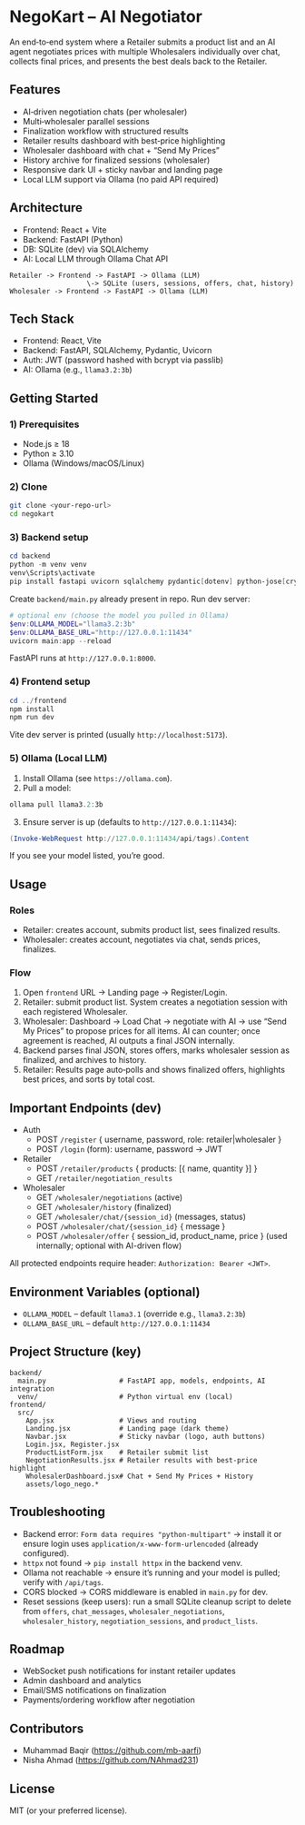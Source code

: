 # NegoKart – AI Negotiator

An end‑to‑end system where a Retailer submits a product list and an AI agent negotiates prices with multiple Wholesalers individually over chat, collects final prices, and presents the best deals back to the Retailer.

## Features
- AI‑driven negotiation chats (per wholesaler)
- Multi‑wholesaler parallel sessions
- Finalization workflow with structured results
- Retailer results dashboard with best‑price highlighting
- Wholesaler dashboard with chat + “Send My Prices”
- History archive for finalized sessions (wholesaler)
- Responsive dark UI + sticky navbar and landing page
- Local LLM support via Ollama (no paid API required)

## Architecture
- Frontend: React + Vite
- Backend: FastAPI (Python)
- DB: SQLite (dev) via SQLAlchemy
- AI: Local LLM through Ollama Chat API

```
Retailer -> Frontend -> FastAPI -> Ollama (LLM)
                   \-> SQLite (users, sessions, offers, chat, history)
Wholesaler -> Frontend -> FastAPI -> Ollama (LLM)
```

## Tech Stack
- Frontend: React, Vite
- Backend: FastAPI, SQLAlchemy, Pydantic, Uvicorn
- Auth: JWT (password hashed with bcrypt via passlib)
- AI: Ollama (e.g., `llama3.2:3b`)

## Getting Started

### 1) Prerequisites
- Node.js ≥ 18
- Python ≥ 3.10
- Ollama (Windows/macOS/Linux)

### 2) Clone
```bash
git clone <your-repo-url>
cd negokart
```

### 3) Backend setup
```powershell
cd backend
python -m venv venv
venv\Scripts\activate
pip install fastapi uvicorn sqlalchemy pydantic[dotenv] python-jose[cryptography] passlib[bcrypt] httpx
```
Create `backend/main.py` already present in repo. Run dev server:
```powershell
# optional env (choose the model you pulled in Ollama)
$env:OLLAMA_MODEL="llama3.2:3b"
$env:OLLAMA_BASE_URL="http://127.0.0.1:11434"
uvicorn main:app --reload
```
FastAPI runs at `http://127.0.0.1:8000`.

### 4) Frontend setup
```powershell
cd ../frontend
npm install
npm run dev
```
Vite dev server is printed (usually `http://localhost:5173`).

### 5) Ollama (Local LLM)
1. Install Ollama (see `https://ollama.com`).
2. Pull a model:
```powershell
ollama pull llama3.2:3b
```
3. Ensure server is up (defaults to `http://127.0.0.1:11434`):
```powershell
(Invoke-WebRequest http://127.0.0.1:11434/api/tags).Content
```
If you see your model listed, you’re good.

## Usage

### Roles
- Retailer: creates account, submits product list, sees finalized results.
- Wholesaler: creates account, negotiates via chat, sends prices, finalizes.

### Flow
1. Open `frontend` URL → Landing page → Register/Login.
2. Retailer: submit product list. System creates a negotiation session with each registered Wholesaler.
3. Wholesaler: Dashboard → Load Chat → negotiate with AI → use “Send My Prices” to propose prices for all items. AI can counter; once agreement is reached, AI outputs a final JSON internally.
4. Backend parses final JSON, stores offers, marks wholesaler session as finalized, and archives to history.
5. Retailer: Results page auto‑polls and shows finalized offers, highlights best prices, and sorts by total cost.

## Important Endpoints (dev)
- Auth
  - POST `/register` { username, password, role: retailer|wholesaler }
  - POST `/login` (form): username, password → JWT
- Retailer
  - POST `/retailer/products` { products: [{ name, quantity }] }
  - GET `/retailer/negotiation_results`
- Wholesaler
  - GET `/wholesaler/negotiations` (active)
  - GET `/wholesaler/history` (finalized)
  - GET `/wholesaler/chat/{session_id}` (messages, status)
  - POST `/wholesaler/chat/{session_id}` { message }
  - POST `/wholesaler/offer` { session_id, product_name, price } (used internally; optional with AI-driven flow)

All protected endpoints require header: `Authorization: Bearer <JWT>`.

## Environment Variables (optional)
- `OLLAMA_MODEL` – default `llama3.1` (override e.g., `llama3.2:3b`)
- `OLLAMA_BASE_URL` – default `http://127.0.0.1:11434`

## Project Structure (key)
```
backend/
  main.py                  # FastAPI app, models, endpoints, AI integration
  venv/                    # Python virtual env (local)
frontend/
  src/
    App.jsx                # Views and routing
    Landing.jsx            # Landing page (dark theme)
    Navbar.jsx             # Sticky navbar (logo, auth buttons)
    Login.jsx, Register.jsx
    ProductListForm.jsx    # Retailer submit list
    NegotiationResults.jsx # Retailer results with best-price highlight
    WholesalerDashboard.jsx# Chat + Send My Prices + History
    assets/logo_nego.*
```

## Troubleshooting
- Backend error: `Form data requires "python-multipart"` → install it or ensure login uses `application/x-www-form-urlencoded` (already configured).
- `httpx` not found → `pip install httpx` in the backend venv.
- Ollama not reachable → ensure it’s running and your model is pulled; verify with `/api/tags`.
- CORS blocked → CORS middleware is enabled in `main.py` for dev.
- Reset sessions (keep users): run a small SQLite cleanup script to delete from `offers`, `chat_messages`, `wholesaler_negotiations`, `wholesaler_history`, `negotiation_sessions`, and `product_lists`.

## Roadmap
- WebSocket push notifications for instant retailer updates
- Admin dashboard and analytics
- Email/SMS notifications on finalization
- Payments/ordering workflow after negotiation

## Contributors
- Muhammad Baqir (https://github.com/mb-aarfi)
- Nisha Ahmad (https://github.com/NAhmad231)

## License
MIT (or your preferred license).
